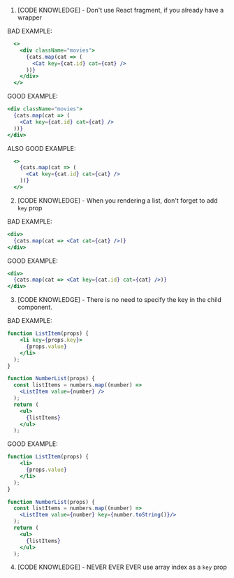 1. [CODE KNOWLEDGE] - Don't use React fragment, if you already have a wrapper

BAD EXAMPLE:
```jsx
  <>
    <div className="movies">
      {cats.map(cat => (
        <Cat key={cat.id} cat={cat} />
      ))}
    </div>
  </>
```

GOOD EXAMPLE:
```jsx
<div className="movies">
  {cats.map(cat => (
    <Cat key={cat.id} cat={cat} />
  ))}
</div>
```

ALSO GOOD EXAMPLE: 

```jsx
  <>
    {cats.map(cat => (
      <Cat key={cat.id} cat={cat} />
    ))}
  </>
```
2. [CODE KNOWLEDGE] - When you rendering a list, don't forget to add `key` prop

BAD EXAMPLE:
```jsx
<div>
  {cats.map(cat => <Cat cat={cat} />)}
</div>
```

GOOD EXAMPLE:
```jsx
<div>
  {cats.map(cat => <Cat key={cat.id} cat={cat} />)}
</div>
```

3. [CODE KNOWLEDGE] -  There is no need to specify the key in the child component.

BAD EXAMPLE:
```jsx
function ListItem(props) {
    <li key={props.key}>
      {props.value}
    </li>
  );
}

function NumberList(props) {
  const listItems = numbers.map((number) =>
    <ListItem value={number} />
  );
  return (
    <ul>
      {listItems}
    </ul>
  );
```

GOOD EXAMPLE:
```jsx
function ListItem(props) {
    <li>
      {props.value}
    </li>
  );
}

function NumberList(props) {
  const listItems = numbers.map((number) =>
    <ListItem value={number} key={number.toString()}/>
  );
  return (
    <ul>
      {listItems}
    </ul>
  );
```
4. [CODE KNOWLEDGE] - NEVER EVER EVER use array index as a `key` prop
